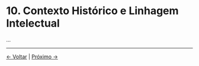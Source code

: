 # 10. Contexto Histórico e Linhagem Intelectual

...

---
<div class="navigation-links">
<a href="../09_Questões_em_Aberto/" class="nav-link prev-link">← Voltar</a> | <a href="../11_Estudos_de_Caso/" class="nav-link next-link">Próximo →</a>
</div>

